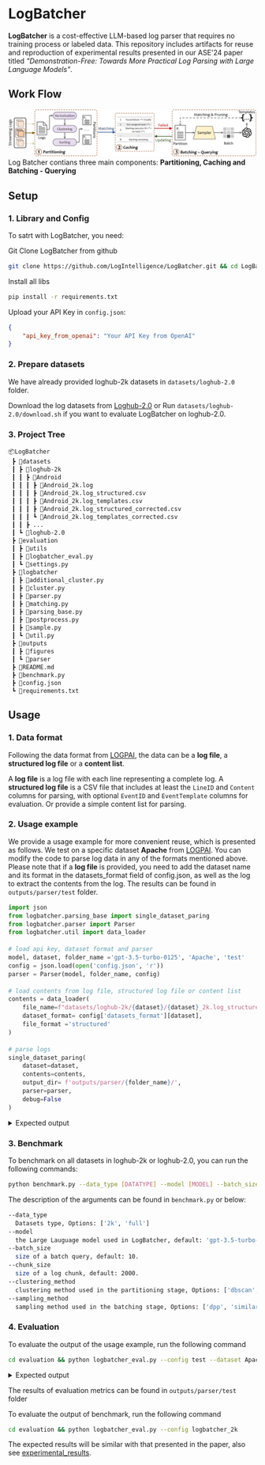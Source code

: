 # LogBatcher


**LogBatcher** is a cost-effective LLM-based log parser that requires no training process or labeled data. This repository includes artifacts for reuse and reproduction of experimental results presented in our ASE'24 paper titled *"Demonstration-Free: Towards More Practical Log Parsing with Large Language Models"*.

## Work Flow
![workflow](outputs/figures/workflow.png)
Log Batcher contians three main components: **Partitioning, Caching and Batching - Querying** 

## Setup


### 1. Library and Config

To satrt with LogBatcher, you need:

Git Clone LogBatcher from github
```bash
git clone https://github.com/LogIntelligence/LogBatcher.git && cd LogBatcher
```

Install all libs
```bash
pip install -r requirements.txt
```

Upload your API Key in `config.json`:
```json
{
    "api_key_from_openai": "Your API Key from OpenAI"
}
```

### 2. Prepare datasets

We have already provided loghub-2k datasets in `datasets/loghub-2.0` folder.

Download the log datasets from [Loghub-2.0](https://zenodo.org/records/8275861) or Run `datasets/loghub-2.0/download.sh` if you want to evaluate LogBatcher on loghub-2.0.

### 3. Project Tree

```
📦LogBatcher
 ┣ 📂datasets
 ┃ ┣ 📂loghub-2k
 ┃ ┃ ┣ 📂Android
 ┃ ┃ ┃ ┣ 📜Android_2k.log
 ┃ ┃ ┃ ┣ 📜Android_2k.log_structured.csv
 ┃ ┃ ┃ ┣ 📜Android_2k.log_templates.csv
 ┃ ┃ ┃ ┣ 📜Android_2k.log_structured_corrected.csv
 ┃ ┃ ┃ ┗ 📜Android_2k.log_templates_corrected.csv
 ┃ ┃ ┣ ...
 ┃ ┗ 📂loghub-2.0
 ┣ 📂evaluation
 ┃ ┣ 📂utils
 ┃ ┣ 📜logbatcher_eval.py
 ┃ ┗ 📜settings.py
 ┣ 📂logbatcher
 ┃ ┣ 📜additional_cluster.py
 ┃ ┣ 📜cluster.py
 ┃ ┣ 📜parser.py
 ┃ ┣ 📜matching.py
 ┃ ┣ 📜parsing_base.py
 ┃ ┣ 📜postprocess.py
 ┃ ┣ 📜sample.py
 ┃ ┗ 📜util.py
 ┣ 📂outputs
 ┃ ┣ 📂figures
 ┃ ┗ 📂parser
 ┣ 📜README.md
 ┣ 📜benchmark.py
 ┣ 📜config.json
 ┗ 📜requirements.txt
```

## Usage

### 1. Data format

Following the data format from [LOGPAI](https://github.com/logpai/loghub), the data can be a **log file**, a **structured log file** or a **content list**.

A **log file** is a log file with each line representing a complete log. A **structured log file** is a CSV file that includes at least the `LineID` and `Content` columns for parsing, with optional `EventID` and `EventTemplate` columns for evaluation. Or provide a simple content list for parsing.

### 2. Usage example

We provide a usage example for more convenient reuse, which is presented as follows. We test on a specific dataset **Apache** from [LOGPAI](https://github.com/logpai/loghub). You can modify the code to parse log data in any of the formats mentioned above. Please note that if a **log file** is provided, you need to add the dataset name and its format in the datasets_format field of config.json, as well as the log to extract the contents from the log. The results can be found in `outputs/parser/test` folder.



```python
import json
from logbatcher.parsing_base import single_dataset_paring
from logbatcher.parser import Parser
from logbatcher.util import data_loader

# load api key, dataset format and parser
model, dataset, folder_name ='gpt-3.5-turbo-0125', 'Apache', 'test'
config = json.load(open('config.json', 'r'))
parser = Parser(model, folder_name, config)

# load contents from log file, structured log file or content list
contents = data_loader(
    file_name=f"datasets/loghub-2k/{dataset}/{dataset}_2k.log_structured_corrected.csv",
    dataset_format= config['datasets_format'][dataset],
    file_format ='structured'
)

# parse logs
single_dataset_paring(
    dataset=dataset,
    contents=contents,
    output_dir= f'outputs/parser/{folder_name}/',
    parser=parser,
    debug=False
)
```

<details>
<summary>Expected output</summary>

```
python test.py
Parsing 2000 logs in dataset Apache...
100%|██████████████████████████████████| 2000/2000 [00:04<00:00, 420.55log/s]
parsing time: 4.756490230560303
idetified templates: 6
```
</details>


### 3. Benchmark
To benchmark on all datasets in loghub-2k or loghub-2.0, you can run the following commands:
```bash
python benchmark.py --data_type [DATATYPE] --model [MODEL] --batch_size [BATCHSIZE] --chunk_size [CHUNKSIZE] --sampling_method [SAMPLINGMETHOD]
```

The description of the arguments can be found in `benchmark.py` or below:

```bash
--data_type
  Datasets type, Options: ['2k', 'full']
--model
  the Large Lauguage model used in LogBatcher, default: 'gpt-3.5-turbo-0125'.
--batch_size
  size of a batch query, default: 10.
--chunk_size
  size of a log chunk, default: 2000.
--clustering_method
  clustering method used in the partitioning stage, Options: ['dbscan', 'meanshift', 'hierarchical'].
--sampling_method
  sampling method used in the batching stage, Options: ['dpp', 'similar', 'random'].
```

### 4. Evaluation



To evaluate the output of the usage example, run the following command
```bash
cd evaluation && python logbatcher_eval.py --config test --dataset Apache
```

<details>
<summary>Expected output</summary>


```
Calculating Edit Distance....
100%|███████████████████████████████████████████████████████████| 2000/2000 [00:00<00:00, 4029110.47it/s]
Normalized_Edit_distance (NED): 1.0000, ED: 0.0000,
Grouping Accuracy calculation done. [Time taken: 0.002]
Start compute grouping accuracy
100%|███████████████████████████████████████████████████████████| 6/6 [00:00<00:00, 2084.64it/s]
Grouping_Accuracy (GA): 1.0000, FGA: 1.0000,
Grouping Accuracy calculation done. [Time taken: 0.006]
Parsing_Accuracy (PA): 1.0000
Parsing Accuracy calculation done. [Time taken: 0.001]
100%|███████████████████████████████████████████████████████████| 6/6 [00:00<00:00, 10677.06it/s]
PTA: 1.0000, RTA: 1.0000 FTA: 1.0000
Identify : 6, Groundtruth : 6
Template-level accuracy calculation done. [Time taken: 0.003]
```
</details>

The results of evaluation metrics can be found in `outputs/parser/test` folder


To evaluate the output of benchmark, run the following command
```bash
cd evaluation && python logbatcher_eval.py --config logbatcher_2k
```
The expected results will be similar with that presented in the paper, also see [experimental_results](docs/experimental_results.md).
